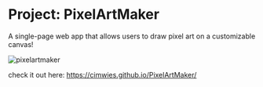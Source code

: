 # Project: PixelArtMaker
A single-page web app that allows users to draw pixel art on a customizable canvas!

![pixelartmaker](https://user-images.githubusercontent.com/22833729/34081684-57d6efa0-e351-11e7-8ebd-49666cb4d8e8.png)

check it out here: https://cimwies.github.io/PixelArtMaker/
